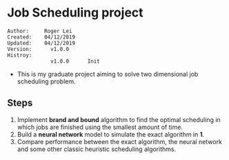 # Job Scheduling project

    Author:     Roger Lei  
    Created:    04/12/2019  
    Updated:    04/12/2019  
    Version:      v1.0.0  
    Histroy:
                  v1.0.0      Init
              
* This is my graduate project aiming to solve two dimensional job scheduling problem.
## Steps
1. Implement **brand and bound** algorithm to find the optimal scheduling in which jobs are finished using the smallest amount of time.
2. Build a **neural network** model to simulate the exact algorithm in **1**.
3. Compare performance between the exact algorithm, the neural network and some other classic heuristic scheduling algorithms.
